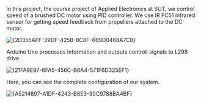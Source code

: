 In this project, the course project of Applied Electronics at SUT, we control speed of a brushed DC motor using PID controller.
We use IR FC51 infrared sensor for getting speed feedback from propellers attached to the DC motor.

![{2D355AFF-39DF-425B-8C8F-669D0468A7CB}](https://github.com/user-attachments/assets/95526af3-c7f4-4021-9374-ed07e63f4345)

Arduino Uno processes information and outputs controll signals to L298 drive.

![{21FA9E97-6FA5-456C-B6A4-571F6D325EF1}](https://github.com/user-attachments/assets/eda08de3-e0d7-4142-952e-e60b7378017b)

Here, you can see the complete configuration of our system.

![{A5214897-A1DF-4243-B8E3-90C9788BA4BF}](https://github.com/user-attachments/assets/885832d3-7cfd-456a-8447-e0bae7764bad)

